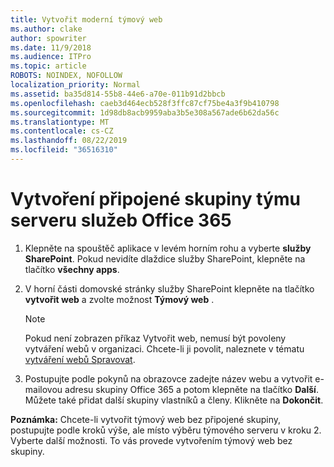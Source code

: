 ```yaml
---
title: Vytvořit moderní týmový web
ms.author: clake
author: spowriter
ms.date: 11/9/2018
ms.audience: ITPro
ms.topic: article
ROBOTS: NOINDEX, NOFOLLOW
localization_priority: Normal
ms.assetid: ba35d814-55b8-44e6-a70e-011b91d2bbcb
ms.openlocfilehash: caeb3d464ecb528f3ffc87cf75be4a3f9b410798
ms.sourcegitcommit: 1d98db8acb9959aba3b5e308a567ade6b62da56c
ms.translationtype: MT
ms.contentlocale: cs-CZ
ms.lasthandoff: 08/22/2019
ms.locfileid: "36516310"
---
```

# <a name="create-an-office-365-group-connected-team-site"></a>Vytvoření připojené skupiny týmu serveru služeb Office 365

1. Klepněte na spouštěč aplikace v levém horním rohu a vyberte **služby SharePoint**. Pokud nevidíte dlaždice služby SharePoint, klepněte na tlačítko **všechny apps**.
    
2. V horní části domovské stránky služby SharePoint klepněte na tlačítko **vytvořit web** a zvolte možnost **Týmový web** . 
    
    > [!NOTE]
    > Pokud není zobrazen příkaz Vytvořit web, nemusí být povoleny vytváření webů v organizaci. Chcete-li ji povolit, naleznete v tématu [vytváření webů Spravovat](https://go.microsoft.com/fwlink/?linkid=2009644). 
  
3. Postupujte podle pokynů na obrazovce zadejte název webu a vytvořit e-mailovou adresu skupiny Office 365 a potom klepněte na tlačítko **Další**. Můžete také přidat další skupiny vlastníků a členy. Klikněte na **Dokončit**.
  
 **Poznámka:** Chcete-li vytvořit týmový web bez připojené skupiny, postupujte podle kroků výše, ale místo výběru týmového serveru v kroku 2. Vyberte další možnosti. To vás provede vytvořením týmový web bez skupiny. 
    

